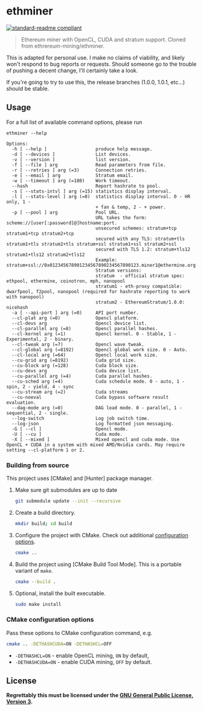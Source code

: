 # ethminer

[![standard-readme compliant](https://img.shields.io/badge/readme%20style-standard-brightgreen.svg)](https://github.com/RichardLitt/standard-readme)

> Ethereum miner with OpenCL, CUDA and stratum support. Cloned from ethrereum-mining/ethminer.

This is adapted for personal use. I make no claims of viability, and likely won't respond to bug reports or requests. Should
someone go to the trouble of pushing a decent change, I'll certainly take a look.

If you're going to try to use this, the release branches (1.0.0, 1.0.1, etc...) should be stable.

## Usage

For a full list of available command options, please run

```
ethminer --help

Options:
  -h [ --help ]                  produce help message.
  -d [ --devices ]               List devices.
  -v [ --version ]               list version.
  -f [ --file ] arg              Read parameters from file.
  -r [ --retries ] arg (=3)      Connection retries.
  -e [ --email ] arg             Stratum email.
  -w [ --timeout ] arg (=180)    Work timeout.
  --hash                         Report hashrate to pool.
  -s [ --stats-intvl ] arg (=15) statistics display interval.
  -l [ --stats-level ] arg (=0)  statistics display interval. 0 - HR only, 1 - 
                                 + fan & temp, 2 - + power.
  -p [ --pool ] arg              Pool URL.
                                 URL takes the form: scheme://[user[:password]@]hostname:port.
                                 unsecured schemes: stratum+tcp stratum1+tcp stratum2+tcp
                                 secured with any TLS: stratum+tls stratum1+tls stratum2+tls stratum+ssl stratum1+ssl stratum2+ssl
                                 secured with TLS 1.2: stratum+tls12 stratum1+tls12 stratum2+tls12
                                 Example: stratum+ssl://0x012345678901234567890234567890123.miner1@ethermine.org:5555
                                 Stratum versions:
                                 stratum  - official stratum spec: ethpool, ethermine, coinotron, mph, nanopool
                                 stratum1 - eth-proxy compatible: dwarfpool, f2pool, nanopool (required for hashrate reporting to work with nanopool)
                                 stratum2 - EthereumStratum/1.0.0: nicehash
  -a [ --api-port ] arg (=0)     API port number.
  --cl-plat arg (=0)             Opencl platform.
  --cl-devs arg                  Opencl device list.
  --cl-parallel arg (=8)         Opencl parallel hashes.
  --cl-kernel arg (=1)           Opencl kernel. 0 - Stable, 1 - Experimental, 2 - binary.
  --cl-tweak arg (=7)            Opencl wave tweak.
  --cl-global arg (=8192)        Opencl global work size. 0 - Auto.
  --cl-local arg (=64)           Opencl local work size.
  --cu-grid arg (=8192)          Cuda grid size.
  --cu-block arg (=128)          Cuda block size.
  --cu-devs arg                  Cuda device list.
  --cu-parallel arg (=4)         Cuda parallel hashes.
  --cu-sched arg (=4)            Cuda schedule mode. 0 - auto, 1 - spin, 2 - yield, 4 - sync
  --cu-stream arg (=2)           Cuda streams
  --cu-noeval                    Cuda bypass software result evaluation.
  --dag-mode arg (=0)            DAG load mode. 0 - parallel, 1 - sequential, 2 - single.
  --log-switch                   Log job switch time.
  --log-json                     Log formatted json messaging.
  -G [ --cl ]                    Opencl mode.
  -U [ --cu ]                    Cuda mode.
  -X [ --mixed ]                 Mixed opencl and cuda mode. Use OpenCL + CUDA in a system with mixed AMD/Nvidia cards. May require setting --cl-platform 1 or 2.
```

### Building from source

This project uses [CMake] and [Hunter] package manager.

1. Make sure git submodules are up to date

   ```sh
   git submodule update --init --recursive
   ```

2. Create a build directory.

   ```sh
   mkdir build; cd build
   ```

3. Configure the project with CMake. Check out additional
   [configuration options](#cmake-configuration-options).

   ```sh
   cmake ..
   ```

4. Build the project using [CMake Build Tool Mode]. This is a portable variant
   of `make`.

   ```sh
   cmake --build .
   ```

5. Optional, install the built executable.

   ```sh
   sudo make install
   ```

### CMake configuration options

Pass these options to CMake configuration command, e.g.

```sh
cmake .. -DETHASHCUDA=ON -DETHASHCL=OFF
```

- `-DETHASHCL=ON` - enable OpenCL mining, `ON` by default,
- `-DETHASHCUDA=ON` - enable CUDA mining, `OFF` by default.


## License

__Regrettably this must be licensed under the [GNU General Public License, Version 3](LICENSE).__

